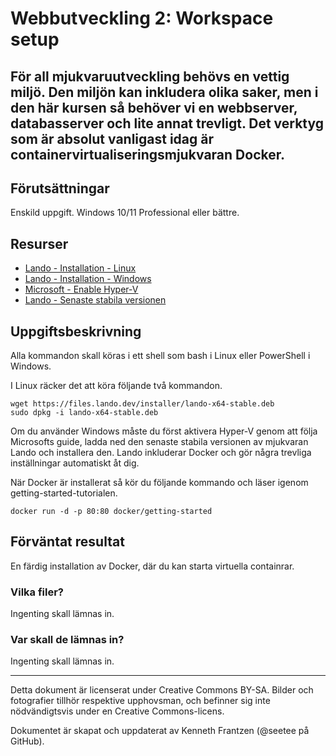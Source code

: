 # Webbutveckling 2: Workspace setup

För all mjukvaruutveckling behövs en vettig miljö. Den miljön kan inkludera olika saker, men i den här kursen så behöver vi en webbserver, databasserver och lite annat trevligt. Det verktyg som är absolut vanligast idag är containervirtualiseringsmjukvaran Docker. 
---

## Förutsättningar

Enskild uppgift. Windows 10/11 Professional eller bättre. 

## Resurser

*   [Lando - Installation - Linux](https://docs.lando.dev/getting-started/installation.html#debian) 
*   [Lando - Installation - Windows](https://docs.lando.dev/getting-started/installation.html#windows)
*   [Microsoft - Enable Hyper-V](https://docs.microsoft.com/sv-se/virtualization/hyper-v-on-windows/quick-start/enable-hyper-v)
*   [Lando - Senaste stabila versionen](https://github.com/lando/lando/releases/latest)

## Uppgiftsbeskrivning

Alla kommandon skall köras i ett shell som bash i Linux eller PowerShell i Windows. 

I Linux räcker det att köra följande två kommandon. 

    wget https://files.lando.dev/installer/lando-x64-stable.deb
    sudo dpkg -i lando-x64-stable.deb

Om du använder Windows måste du först aktivera Hyper-V genom att följa Microsofts guide, ladda ned den senaste stabila versionen av mjukvaran Lando och installera den. Lando inkluderar Docker och gör några trevliga inställningar automatiskt åt dig. 

När Docker är installerat så kör du följande kommando och läser igenom getting-started-tutorialen. 

    docker run -d -p 80:80 docker/getting-started

## Förväntat resultat

En färdig installation av Docker, där du kan starta virtuella containrar. 

### Vilka filer?

Ingenting skall lämnas in.

### Var skall de lämnas in?

Ingenting skall lämnas in. 

---

Detta dokument är licenserat under Creative Commons BY-SA. Bilder och fotografier tillhör respektive upphovsman, och befinner sig inte nödvändigtsvis under en Creative Commons-licens.

Dokumentet är skapat och uppdaterat av Kenneth Frantzen (@seetee på GitHub).
